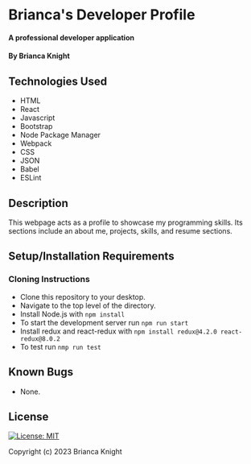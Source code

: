 # Brianca's Developer Profile

#### A professional developer application

#### By Brianca Knight

## Technologies Used

* HTML
* React
* Javascript
* Bootstrap
* Node Package Manager
* Webpack
* CSS
* JSON
* Babel
* ESLint

## Description

This webpage acts as a profile to showcase my programming skills. Its sections include an about me, projects, skills, and resume sections. 

## Setup/Installation Requirements

### Cloning Instructions
* Clone this repository to your desktop.
* Navigate to the top level of the directory. 
* Install Node.js with `npm install`
* To start the development server run `npm run start`
* Install redux and react-redux with `npm install redux@4.2.0 react-redux@8.0.2`
* To test run `nmp run test`

## Known Bugs
* None.

## License

[![License: MIT](https://img.shields.io/badge/License-MIT-yellow.svg)](https://opensource.org/licenses/MIT)

Copyright (c) 2023 Brianca Knight

<!-- ![App Diagram](src/images/Inventory-Tracker.jpeg) -->

 
